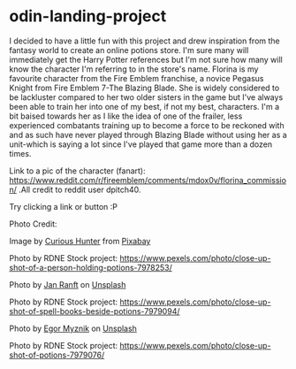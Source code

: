 # odin-landing-project
I decided to have a little fun with this project and drew inspiration from the fantasy world to create an online potions store. I'm sure many will immediately get the Harry Potter references but I'm not sure how many will know the character I'm referring to in the store's name. Florina is my favourite character from the Fire Emblem franchise, a novice Pegasus Knight from Fire Emblem 7-The Blazing Blade. She is widely considered to be lackluster compared to her two older sisters in the game but I've always been able to train her into one of my best, if not my best, characters. I'm a bit baised towards her as I like the idea of one of the frailer, less experienced combatants training up to become a force to be reckoned with and as such have never played through Blazing Blade without using her as a unit-which is saying a lot since I've played that game more than a dozen times.

Link to a pic of the character (fanart): https://www.reddit.com/r/fireemblem/comments/mdox0v/florina_commission/ .All credit to reddit user dpitch40.

Try clicking a link or button :P



Photo Credit:

Image by <a href="https://pixabay.com/users/curioushunter-39794777/?utm_source=link-attribution&utm_medium=referral&utm_campaign=image&utm_content=8363330">Curious Hunter</a> from <a href="https://pixabay.com//?utm_source=link-attribution&utm_medium=referral&utm_campaign=image&utm_content=8363330">Pixabay</a>

Photo by RDNE Stock project: https://www.pexels.com/photo/close-up-shot-of-a-person-holding-potions-7978253/

Photo by <a href="https://unsplash.com/@rokkon?utm_content=creditCopyText&utm_medium=referral&utm_source=unsplash">Jan Ranft</a> on <a href="https://unsplash.com/photos/clear-glass-bottles-in-brown-wooden-box-oduOp0RlPf8?utm_content=creditCopyText&utm_medium=referral&utm_source=unsplash">Unsplash</a>

Photo by RDNE Stock project: https://www.pexels.com/photo/close-up-shot-of-spell-books-beside-potions-7979094/
  
Photo by <a href="https://unsplash.com/@vonshnauzer?utm_content=creditCopyText&utm_medium=referral&utm_source=unsplash">Egor Myznik</a> on <a href="https://unsplash.com/photos/clear-glass-jars-with-brown-and-white-stones-il09yirtKDg?utm_content=creditCopyText&utm_medium=referral&utm_source=unsplash">Unsplash</a>

Photo by RDNE Stock project: https://www.pexels.com/photo/close-up-shot-of-potions-7979076/
  